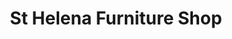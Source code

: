 ---
title: "St Helena Furniture Shop"
url: /colchester/st-helena-furniture-shop/
shop: Gebrauchtwaren
---